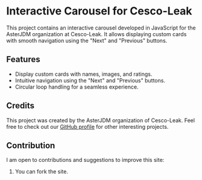 # Interactive Carousel for Cesco-Leak

This project contains an interactive carousel developed in JavaScript for the AsterJDM organization at Cesco-Leak. It allows displaying custom cards with smooth navigation using the "Next" and "Previous" buttons.

## Features

- Display custom cards with names, images, and ratings.
- Intuitive navigation using the "Next" and "Previous" buttons.
- Circular loop handling for a seamless experience.

## Credits

This project was created by the AsterJDM organization of Cesco-Leak. Feel free to check out our [GitHub profile](https://github.com/AsterJDM/Cesco-Leak) for other interesting projects.

## Contribution

I am open to contributions and suggestions to improve this site:

1. You can fork the site.
